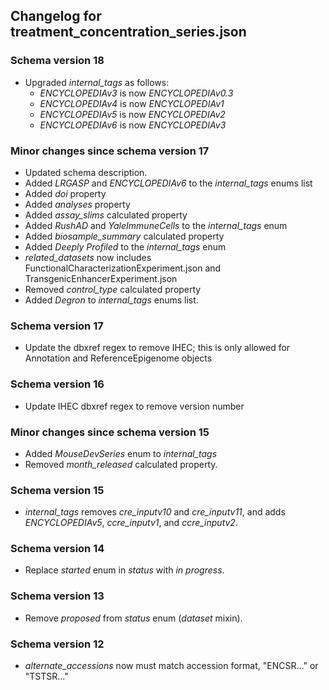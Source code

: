 ## Changelog for treatment_concentration_series.json

### Schema version 18

* Upgraded *internal_tags* as follows:
    * *ENCYCLOPEDIAv3* is now *ENCYCLOPEDIAv0.3*
    * *ENCYCLOPEDIAv4* is now *ENCYCLOPEDIAv1*
    * *ENCYCLOPEDIAv5* is now *ENCYCLOPEDIAv2*
    * *ENCYCLOPEDIAv6* is now *ENCYCLOPEDIAv3*

### Minor changes since schema version 17
* Updated schema description.
* Added *LRGASP* and *ENCYCLOPEDIAv6* to the *internal_tags* enums list
* Added *doi* property
* Added *analyses* property
* Added *assay_slims* calculated property
* Added *RushAD* and *YaleImmuneCells* to the *internal_tags* enum
* Added *biosample_summary* calculated property
* Added *Deeply Profiled* to the *internal_tags* enum
* *related_datasets* now includes FunctionalCharacterizationExperiment.json and TransgenicEnhancerExperiment.json
* Removed *control_type* calculated property
* Added *Degron* to *internal_tags* enums list.

### Schema version 17

* Update the dbxref regex to remove IHEC; this is only allowed for Annotation and ReferenceEpigenome objects

### Schema version 16

* Update IHEC dbxref regex to remove version number

### Minor changes since schema version 15
* Added *MouseDevSeries* enum to *internal_tags*
* Removed *month_released* calculated property.

### Schema version 15

* *internal_tags* removes *cre_inputv10* and *cre_inputv11*, and adds *ENCYCLOPEDIAv5*, *ccre_inputv1*, and *ccre_inputv2*.

### Schema version 14

* Replace *started* enum in *status* with *in progress*.

### Schema version 13

* Remove *proposed* from *status* enum (*dataset* mixin).

### Schema version 12

* *alternate_accessions* now must match accession format, "ENCSR..." or "TSTSR..."
